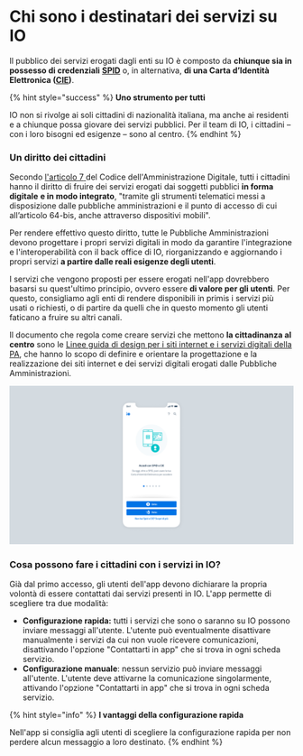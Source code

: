 # Chi sono i destinatari dei servizi su IO

Il pubblico dei servizi erogati dagli enti su IO è composto da **chiunque sia in possesso di credenziali** [**SPID**](https://www.spid.gov.it/) o, in alternativa, **di una Carta d’Identità Elettronica (**[**CIE**](https://www.cartaidentita.interno.gov.it/)**)**.&#x20;

{% hint style="success" %}
**Uno strumento per tutti**&#x20;

IO non si rivolge ai soli cittadini di nazionalità italiana, ma anche ai residenti e a chiunque possa giovare dei servizi pubblici. Per il team di IO, i cittadini – con i loro bisogni ed esigenze – sono al centro.
{% endhint %}

### Un diritto dei cittadini

Secondo [l'articolo 7](https://docs.italia.it/italia/piano-triennale-ict/codice-amministrazione-digitale-docs/it/v2018-09-28/\_rst/capo1\_sezione2\_art7.html)[ ](https://www.normattiva.it/uri-res/N2Ls?urn:nir:stato:decreto.legislativo:2005-03-07;82)del Codice dell'Amministrazione Digitale, tutti i cittadini hanno il diritto di fruire dei servizi erogati dai soggetti pubblici **in forma digitale** **e in modo integrato**, "tramite gli strumenti telematici messi a disposizione dalle pubbliche amministrazioni e il punto di accesso di cui all’articolo 64-bis, anche attraverso dispositivi mobili".

Per rendere effettivo questo diritto, tutte le Pubbliche Amministrazioni devono progettare i propri servizi digitali in modo da garantire l'integrazione e l'interoperabilità con il back office di IO, riorganizzando e aggiornando i propri servizi **a partire dalle reali esigenze degli utenti**.

I servizi che vengono proposti per essere erogati nell'app dovrebbero basarsi su quest'ultimo principio, ovvero essere **di valore per gli utenti**. Per questo, consigliamo agli enti di rendere disponibili in primis i servizi più usati o richiesti, o di partire da quelli che in questo momento gli utenti faticano a fruire su altri canali.

Il documento che regola come creare servizi che mettono **la cittadinanza al centro** sono le [Linee guida di design per i siti internet e i servizi digitali della PA](https://docs.italia.it/italia/design/lg-design-servizi-web/it/versione-corrente/index.html), che hanno lo scopo di definire e orientare la progettazione e la realizzazione dei siti internet e dei servizi digitali erogati dalle Pubbliche Amministrazioni.&#x20;

![I cittadini possono accedere tramite SPID o CIE](<../.gitbook/assets/login (1).png>)

### Cosa possono fare i cittadini con i servizi in IO?

Già dal primo accesso, gli utenti dell'app devono dichiarare la propria volontà di essere contattati dai servizi presenti in IO. L'app permette di scegliere tra due modalità:

* **Configurazione rapida:** tutti i servizi che sono o saranno su IO possono inviare messaggi all'utente. L'utente può eventualmente disattivare manualmente i servizi da cui non vuole ricevere comunicazioni, disattivando l'opzione "Contattarti in app" che si trova in ogni scheda servizio.
* **Configurazione manuale**: nessun servizio può inviare messaggi all'utente. L'utente deve attivarne la comunicazione singolarmente, attivando l'opzione "Contattarti in app" che si trova in ogni scheda servizio.

{% hint style="info" %}
**I vantaggi della configurazione rapida**

Nell'app si consiglia agli utenti di scegliere la configurazione rapida per non perdere alcun messaggio a loro destinato.
{% endhint %}
